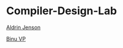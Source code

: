 # Compiler-Design-Lab
[Aldrin Jenson](https://github.com/aldrinjenson/compiler-design-lab)

[Binu VP](https://compilerlabktu.blogspot.com/2022/10/ktu-compiler-lab-csl411.html)
